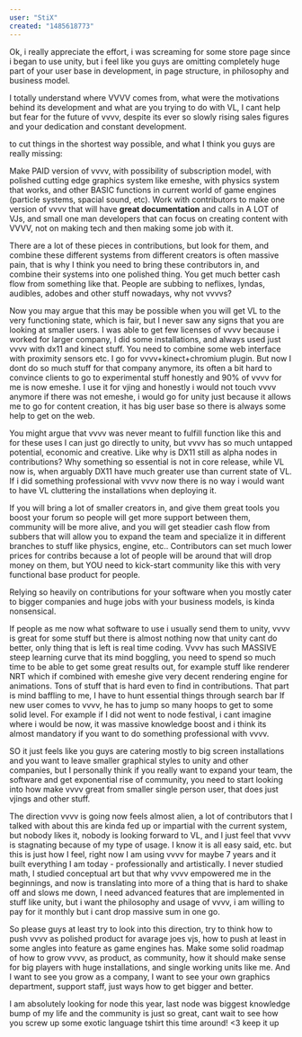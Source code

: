 ```yaml
---
user: "StiX"
created: "1485618773"
---
```


Ok, i really appreciate the effort, i was screaming for some store page since i began to use unity, but i feel like you guys are omitting completely huge part of your user base in development, in page structure, in philosophy and business model. 

I totally understand where VVVV comes from, what were the motivations behind its development and what are you trying to do with VL, I cant help but fear for the future of vvvv, despite its ever so slowly rising sales figures and your dedication and constant development.

to cut things in the shortest way possible, and what I think you guys are really missing:

Make PAID version of vvvv, with possibility of subscription model, with polished cutting edge graphics system like emeshe, with physics system that works, and other BASIC functions in current world of game engines (particle systems, spacial sound, etc). Work with contributors to make one version of vvvv that will have **great documentation** and calls in A LOT of VJs, and small one man developers that can focus on creating content with VVVV, not on making tech and then making some job with it.

There are a lot of these pieces in contributions, but look for them, and combine these different systems from different creators is often massive pain, that is why I think you need to bring these contributors in, and combine their systems into one polished thing. You get much better cash flow from something like that. People are subbing to neflixes, lyndas, audibles, adobes and other stuff nowadays, why not vvvvs? 

Now you may argue that this may be possible when you will get VL to the very functioning state, which is fair, but I never saw any signs that you are looking at smaller users. I was able to get few licenses of vvvv because i worked for larger company, I did some installations, and always used just vvvv with dx11 and kinect stuff. You need to combine some web interface with proximity sensors etc. I go for vvvv+kinect+chromium plugin. 
But now I dont do so much stuff for that company anymore, its often a bit hard to convince clients to go to experimental stuff honestly and 90% of vvvv for me is now emeshe. I use it for vjing and honestly i would not touch vvvv anymore if there was not emeshe, i would go for unity just because it allows me to go for content creation, it has big user base so there is always some help to get on the web.

You might argue that vvvv was never meant to fulfill function like this and for these uses I can just go directly to unity, but vvvv has so much untapped potential, economic and creative. Like why is DX11 still as alpha nodes in contributions? Why something so essential is not in core release, while VL now is, when arguably DX11 have much greater use than current state of VL. If i did something professional with vvvv now there is no way i would want to have VL cluttering the installations when deploying it. 

If you will bring a lot of smaller creators in, and give them great tools you boost your forum so people will get more support between them, community will be more alive, and you will get steadier cash flow from subbers that will allow you to expand the team and specialize it in different branches to stuff like physics, engine, etc.. Contributors can set much lower prices for contribs because a lot of people will be around that will drop money on them, but YOU need to kick-start community like this with very functional base product for people.

Relying so heavily on contributions for your software when you mostly cater to bigger companies and huge jobs with your business models, is kinda nonsensical.

If people as me now what software to use i usually send them to unity, vvvv is great for some stuff but there is almost nothing now that unity cant do better, only thing that is left is real time coding. Vvvv has such MASSIVE steep learning curve that its mind boggling, you need to spend so much time to be able to get some great results out, for example stuff like renderer NRT which if combined with emeshe give very decent rendering engine for animations. Tons of stuff that is hard even to find in contributions. 
That part is mind baffling to me, I have to hunt essential things through search bar
If new user comes to vvvv, he has to jump so many hoops to get to some solid level. For example if I did not went to node festival, i cant imagine where i would be now, it was massive knowledge boost and i think its almost mandatory if you want to do something professional with vvvv.

SO it just feels like you guys are catering mostly to big screen installations and you want to leave smaller graphical styles to unity and other companies, but I personally think if you really want to expand your team, the software and get exponential rise of community, you need to start looking into how make vvvv great from smaller single person user, that does just vjings and other stuff.

The direction vvvv is going now feels almost alien, a lot of contributors that I talked with about this are kinda fed up or impartial with the current system, but nobody likes it, nobody is looking forward to VL, and I just feel that vvvv is stagnating because of my type of usage. I know it is all easy said, etc. but this is just how I feel, right now I am using vvvv for maybe 7 years and it built everything I am today - professionally and artistically. I never studied math, I studied conceptual art but that why vvvv empowered me in the beginnings, and now is translating into more of a thing that is hard to shake off and slows me down, I need advanced features that are implemented in stuff like unity, but i want the philosophy and usage of vvvv, i am willing to pay for it monthly but i cant drop massive sum in one go.

So please guys at least try to look into this direction, try to think how to push vvvv as polished product for avarage joes vjs, how to push at least in some angles into feature as game engines has. Make some solid roadmap of how to grow vvvv, as product, as community, how it should make sense for big players with huge installations, and single working units like me. And I want to see you grow as a company, I want to see your own graphics department, support staff, just ways how to get bigger and better.

I am absolutely looking for node this year, last node was biggest knowledge bump of my life and the community is just so great, cant wait to see how you screw up some exotic language tshirt this time around! <3 keep it up

